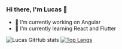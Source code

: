 ### Hi there, I'm Lucas 👋

- 🔭 I’m currently working on Angular
- 🌱 I’m currently learning React and Flutter

![Lucas GitHub stats](https://github-readme-stats.vercel.app/api?username=luccasalcazar&theme=monokai&show_icons=true)
[![Top Langs](https://github-readme-stats.vercel.app/api/top-langs/?username=luccasalcazar&theme=monokai&layout=compact)](https://github.com/anuraghazra/github-readme-stats)

<!--
**luccasalcazar/luccasalcazar** is a ✨ _special_ ✨ repository because its `README.md` (this file) appears on your GitHub profile.

Here are some ideas to get you started:

- 🔭 I’m currently working on ...
- 🌱 I’m currently learning ...
- 👯 I’m looking to collaborate on ...
- 🤔 I’m looking for help with ...
- 💬 Ask me about ...
- 📫 How to reach me: ...
- 😄 Pronouns: ...
- ⚡ Fun fact: ...
-->
